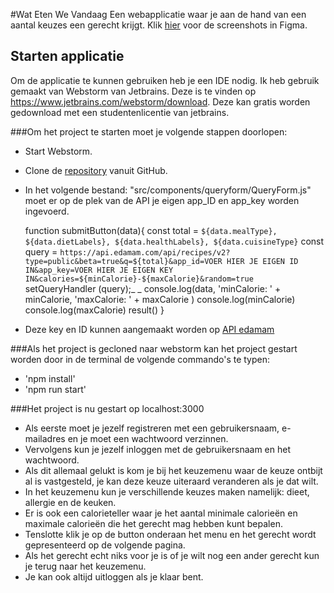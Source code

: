 
#Wat Eten We Vandaag
Een webapplicatie waar je aan de hand van een aantal keuzes een gerecht krijgt.
Klik [hier](https://www.figma.com/community/file/1071053543958997060/Wat-eten-we-vandaag) voor de screenshots in Figma.


## Starten applicatie
Om de applicatie te kunnen gebruiken heb je een IDE nodig.
Ik heb gebruik gemaakt van Webstorm van Jetbrains.
Deze is te vinden op https://www.jetbrains.com/webstorm/download.
Deze kan gratis worden gedownload met een studentenlicentie van jetbrains.

###Om het project te starten moet je volgende stappen doorlopen:
- Start Webstorm.
- Clone de [repository](https://github.com/dennisolislagers/eindproject_frontend_2108.git) vanuit GitHub.
- In het volgende bestand: "src/components/queryform/QueryForm.js" moet er op de plek van de API je eigen app_ID en app_key worden ingevoerd.
  
  function submitButton(data){
  const total = `${data.mealType}, ${data.dietLabels}, ${data.healthLabels}, ${data.cuisineType}`
  const query = `https://api.edamam.com/api/recipes/v2?type=public&beta=true&q=${total}&app_id=VOER HIER JE EIGEN ID IN&app_key=VOER HIER JE EIGEN KEY IN&calories=${minCalorie}-${maxCalorie}&random=true`
  setQueryHandler (query);_                        _
  console.log(data, 'minCalorie: ' + minCalorie, 'maxCalorie: ' + maxCalorie )
  console.log(minCalorie)
  console.log(maxCalorie)
  result()
  }

- Deze key en ID kunnen aangemaakt worden op [API edamam ](https://www.edamam.com/)

###Als het project is gecloned naar webstorm kan het project gestart worden door in de terminal de volgende commando's te typen:
- 'npm install'
- 'npm run start'

###Het project is nu gestart op localhost:3000
- Als eerste moet je jezelf registreren met een gebruikersnaam, e-mailadres en je moet een wachtwoord verzinnen.
- Vervolgens kun je jezelf inloggen met de gebruikersnaam en het wachtwoord.
- Als dit allemaal gelukt is kom je bij het keuzemenu waar de keuze ontbijt al is vastgesteld, je kan deze keuze uiteraard veranderen als je dat wilt.
- In het keuzemenu kun je verschillende keuzes maken namelijk: dieet, allergie en de keuken.
- Er is ook een calorieteller waar je het aantal minimale calorieën en maximale calorieën die het gerecht mag hebben kunt bepalen.
- Tenslotte klik je op de button onderaan het menu en het gerecht wordt gepresenteerd op de volgende pagina.
- Als het gerecht echt niks voor je is of je wilt nog een ander gerecht kun je terug naar het keuzemenu.
- Je kan ook altijd uitloggen als je klaar bent.
 

